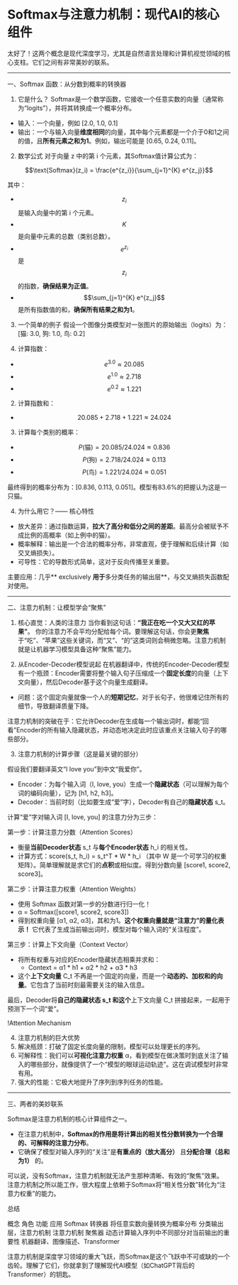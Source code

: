 # Softmax与注意力机制：现代AI的核心组件

太好了！这两个概念是现代深度学习，尤其是自然语言处理和计算机视觉领域的核心支柱。它们之间有非常美妙的联系。


---

一、Softmax 函数：从分数到概率的转换器

1. 它是什么？
Softmax是一个数学函数，它接收一个任意实数的向量（通常称为“logits”），并将其转换成一个概率分布。

- 输入：一个向量，例如 [2.0, 1.0, 0.1]
- 输出：一个与输入向量**维度相同**的向量，其中每个元素都是一个介于0和1之间的值，且**所有元素之和为1**。例如，输出可能是 [0.65, 0.24, 0.11]。
  
2. 数学公式
对于向量 z 中的第 i 个元素，其Softmax值计算公式为：

$$\text{Softmax}(z_i) = \frac{e^{z_i}}{\sum_{j=1}^{K} e^{z_j}}$$

其中：
- $$z_i$$ 是输入向量中的第 i 个元素。
- $$K$$ 是向量中元素的总数（类别总数）。
- $$e^{z_i}$$ 是 $$z_i$$ 的指数，**确保结果为正值**。
- $$\sum_{j=1}^{K} e^{z_j}$$ 是所有指数值的和，**确保所有结果之和为1**。
  
3. 一个简单的例子
假设一个图像分类模型对一张图片的原始输出（logits）为：[猫: 3.0, 狗: 1.0, 鸟: 0.2]

1. 计算指数：
  - $$e^{3.0} ≈ 20.085$$
  - $$e^{1.0} ≈ 2.718$$
  - $$e^{0.2} ≈ 1.221$$
2. 计算指数和：
  - $$20.085 + 2.718 + 1.221 ≈ 24.024$$
3. 计算每个类别的概率：
  - $$P(\text{猫}) = 20.085 / 24.024 ≈ 0.836$$
  - $$P(\text{狗}) = 2.718 / 24.024 ≈ 0.113$$
  - $$P(\text{鸟}) = 1.221 / 24.024 ≈ 0.051$$
    
最终得到的概率分布为：[0.836, 0.113, 0.051]。模型有83.6%的把握认为这是一只猫。

4. 为什么用它？—— 核心特性
- 放大差异：通过指数运算，**拉大了高分和低分之间的差距**。最高分会被赋予不成比例的高概率（如上例中的猫）。
- 概率解释：输出是一个合法的概率分布，非常直观，便于理解和后续计算（如交叉熵损失）。
- 可导性：它的导数形式简单，这对于反向传播至关重要。
  
主要应用：几乎** exclusively **用于**多分类任务的输出层**，与交叉熵损失函数配对使用。


---

二、注意力机制：让模型学会“聚焦”

1. 核心直觉：人类的注意力
当你看到这句话：**“我正在吃一个又大又红的苹果”**。
你的注意力不会平均分配给每个词。要理解这句话，你会更**聚焦**于“吃”、“苹果”这些关键词，而“又”、“的”这类词则会稍微忽略。注意力机制就是让机器学习模型具备这种“聚焦”能力。

2. 从Encoder-Decoder模型说起
在机器翻译中，传统的Encoder-Decoder模型有一个瓶颈：Encoder需要将整个输入句子压缩成一个**固定长度**的向量（上下文向量），然后Decoder基于这个向量生成翻译。
- 问题：这个固定向量就像一个人的**短期记忆**，对于长句子，他很难记住所有的细节，导致翻译质量下降。
  
注意力机制的突破在于：它允许Decoder在生成每一个输出词时，都能“回看”Encoder的所有输入隐藏状态，并动态地决定此时应该重点关注输入句子的哪些部分。

3. 注意力机制的计算步骤（这是最关键的部分）

假设我们要翻译英文“I love you”到中文“我爱你”。
- Encoder：为每个输入词（I, love, you）生成一个**隐藏状态**（可以理解为每个词的编码向量），记为 [h1, h2, h3]。
- Decoder：当前时刻（比如要生成“爱”字），Decoder有自己的**隐藏状态** s_t。
  
计算“爱”字对输入词 [I, love, you] 的注意力分为三步：

第一步：计算注意力分数（Attention Scores）
- 衡量**当前Decoder状态** s_t 与**每个Encoder状态** h_i 的相关性。
- 计算方式：score(s_t, h_i) = s_t^T * W * h_i （其中 W 是一个可学习的权重矩阵）。简单理解就是求它们的**点积**或相似度。得到分数向量 [score1, score2, score3]。
  
第二步：计算注意力权重（Attention Weights）
- 使用 Softmax 函数对第一步的分数进行归一化！
- α = Softmax([score1, score2, score3])
- 得到权重向量 [α1, α2, α3]，其和为1。**这个权重向量就是“注意力”的量化表示！** 它代表了生成当前输出词时，模型对每个输入词的“关注程度”。
  
第三步：计算上下文向量（Context Vector）
- 将所有权重与对应的Encoder隐藏状态相乘并求和：
  - Context = α1 * h1 + α2 * h2 + α3 * h3
- 这个**上下文向量** C_t 不再是一个固定的向量，而是一个**动态的、加权和的向量**。它包含了当前时刻最需要关注的输入信息。
  
最后，Decoder将**自己的隐藏状态 s_t 和这个**上下文向量 C_t 拼接起来，一起用于预测下一个词“爱”。

!Attention Mechanism

4. 注意力机制的巨大优势
1. 解决瓶颈：打破了固定长度向量的限制，模型可以处理更长的序列。
2. 可解释性：我们可以**可视化注意力权重** α，看到模型在做决策时到底关注了输入的哪些部分，就像提供了一个“模型的眼球运动轨迹”。这在调试模型时非常有用。
3. 强大的性能：它极大地提升了序列到序列任务的性能。
  

---

三、两者的美妙联系

Softmax是注意力机制的核心计算组件之一。
- 在注意力机制中，**Softmax的作用是将计算出的相关性分数转换为一个合理的、可解释的注意力分布**。
- 它确保了模型对输入序列的“关注”是**有重点的（放大高分）** 且**分配合理（总和为1）** 的。
  
可以说，没有Softmax，注意力机制就无法产生那种清晰、有效的“聚焦”效果。 注意力机制之所以能工作，很大程度上依赖于Softmax将“相关性分数”转化为“注意力权重”的能力。

总结

概念
角色
功能
应用
Softmax
转换器
将任意实数向量转换为概率分布
分类输出层，注意力机制
注意力机制
聚焦器
动态计算输入序列中不同部分对当前输出的重要性
机器翻译、图像描述、Transformer

注意力机制是深度学习领域的重大飞跃，而Softmax是这个飞跃中不可或缺的一个齿轮。理解了它们，你就拿到了理解现代AI模型（如ChatGPT背后的Transformer）的钥匙。